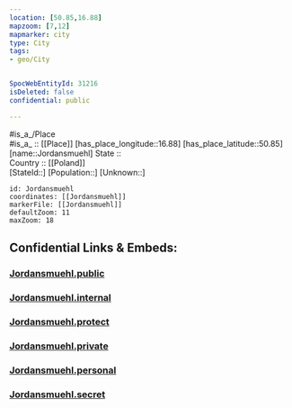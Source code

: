 ```yaml
---
location: [50.85,16.88] 
mapzoom: [7,12] 
mapmarker: city 
type: City
tags:
- geo/City


SpocWebEntityId: 31216
isDeleted: false
confidential: public

---
```

#is_a_/Place  
#is_a_ :: [[Place]] 
[has_place_longitude::16.88] 
[has_place_latitude::50.85] 
[name::Jordansmuehl] 
State ::  
Country :: [[Poland]]  
[StateId::] 
[Population::] 
[Unknown::] 


```leaflet
id: Jordansmuehl
coordinates: [[Jordansmuehl]] 
markerFile: [[Jordansmuehl]] 
defaultZoom: 11 
maxZoom: 18
```


## Confidential Links & Embeds: 

### [Jordansmuehl.public](/_public/\Earth\Continent\Europe\Europe~East\Poland\Provinces~Poland\Lower_Silesian\CityJordansmuehl.public.md) 

### [Jordansmuehl.internal](/_internal/\Earth\Continent\Europe\Europe~East\Poland\Provinces~Poland\Lower_Silesian\CityJordansmuehl.internal.md) 

### [Jordansmuehl.protect](/_protect/\Earth\Continent\Europe\Europe~East\Poland\Provinces~Poland\Lower_Silesian\CityJordansmuehl.protect.md) 

### [Jordansmuehl.private](/_private/\Earth\Continent\Europe\Europe~East\Poland\Provinces~Poland\Lower_Silesian\CityJordansmuehl.private.md) 

### [Jordansmuehl.personal](/_personal/\Earth\Continent\Europe\Europe~East\Poland\Provinces~Poland\Lower_Silesian\CityJordansmuehl.personal.md) 

### [Jordansmuehl.secret](/_secret/\Earth\Continent\Europe\Europe~East\Poland\Provinces~Poland\Lower_Silesian\CityJordansmuehl.secret.md)

